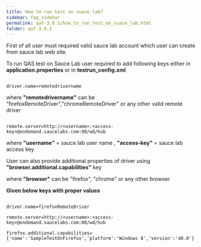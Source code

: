 ```yaml
---
title: How to run test on suace lab?
sidebar: faq_sidebar
permalink: qaf-3.0.1/how_to_run_test_on_suace_lab.html
folder: qaf-3.0.1
---
```



First of all user must required valid sauce lab account which user can create from sauce lab web site.

To run QAS test on Sauce Lab user required to add following keys either in  **application.properties** or in **testrun_config.xml**

```properties

driver.name=remotedrivername

```

where **"remotedrivername"** can be "firefoxRemoteDriver","chromeRemoteDriver"  or any other valid remote driver

```properties

remote.server=http://<username>:<access-key>@ondemand.saucelabs.com:80/wd/hub

```

where **"username"** = sauce lab user name , **"access-key"** = sauce lab access key

User can also provide additional properties of driver using **"browser.additional.capabilities"** key

where **"browser"** can be "firefox", "chrome" or any other browser

**Given below keys with proper values**

```properties

driver.name=firefoxRemoteDriver

remote.server=http://<username>:<access-key>@ondemand.saucelabs.com:80/wd/hub

firefox.additional.capabilities={'name':'SampleTestOnFirefox','platform':'Windows 8','version':'40.0'}

```



